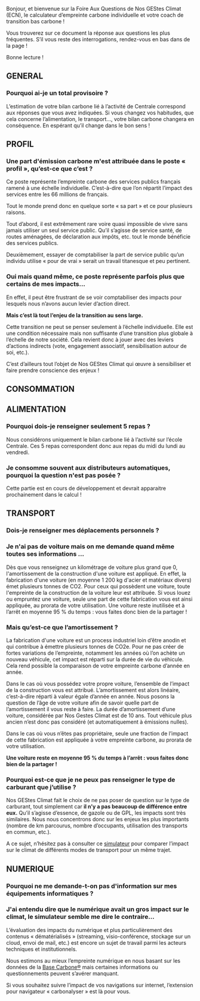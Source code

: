 Bonjour, et bienvenue sur la Foire Aux Questions de Nos GEStes Climat (ECN), le calculateur d’empreinte carbone individuelle et votre coach de transition bas carbone !

Vous trouverez sur ce document la réponse aux questions les plus fréquentes. S’il vous reste des interrogations, rendez-vous en bas dans de la page !

Bonne lecture !

## GENERAL

### Pourquoi ai-je un total provisoire ? 

L’estimation de votre bilan carbone lié à l’activité de Centrale correspond aux réponses que vous avez indiquées. Si vous changez vos habitudes, que cela concerne l’alimentation, le transport..., votre bilan carbone changera en conséquence. En espérant qu’il change dans le bon sens !

##  PROFIL

### Une part d'émission carbone m'est attribuée dans le poste « profil », qu’est-ce que c’est ?

Ce poste représente l’empreinte carbone des services publics français ramené à une échelle individuelle. C’est-à-dire que l’on répartit l’impact des services entre les 66 millions de français.

Tout le monde prend donc en quelque sorte « sa part » et ce pour plusieurs raisons.

Tout d’abord, il est extrêmement rare voire quasi impossible de vivre sans jamais utiliser un seul service public. Qu’il s’agisse de service santé, de routes aménagées, de déclaration aux impôts, etc. tout le monde bénéficie des services publics.

Deuxièmement, essayer de comptabiliser la part de service public qu’un individu utilise « pour de vrai » serait un travail titanesque et peu pertinent.

### Oui mais quand même, ce poste représente parfois plus que certains de mes impacts…

En effet, il peut être frustrant de se voir comptabiliser des impacts pour lesquels nous n’avons aucun levier d’action direct.

**Mais c’est là tout l’enjeu de la transition au sens large.**

Cette transition ne peut se penser seulement à l’échelle individuelle. Elle est une condition nécessaire mais non suffisante d’une transition plus globale à l’échelle de notre société. Cela revient donc à jouer avec des leviers d’actions indirects (vote, engagement associatif, sensibilisation autour de soi, etc.).

C’est d’ailleurs tout l’objet de Nos GEStes Climat qui œuvre à sensibiliser et faire prendre conscience des enjeux !

## CONSOMMATION

## ALIMENTATION

### Pourquoi dois-je renseigner seulement 5 repas ?

Nous considérons uniquement le bilan carbone lié à l’activité sur l’école Centrale. Ces 5 repas correspondent donc aux repas du midi du lundi au vendredi.

### Je consomme souvent aux distributeurs automatiques, pourquoi la question n'est pas posée ?

Cette partie est en cours de développement et devrait apparaitre prochainement dans le calcul !

## TRANSPORT

### Dois-je renseigner mes déplacements personnels ? 

### Je n'ai pas de voiture mais on me demande quand même toutes ses informations …

Dès que vous renseignez un kilométrage de voiture plus grand que 0, l'amortissement de la construction d'une voiture est appliqué. En effet, la fabrication d'une voiture (en moyenne 1 200 kg d'acier et matériaux divers) émet plusieurs tonnes de CO2.
Pour ceux qui possèdent une voiture, toute l'empreinte de la construction de la voiture leur est attribuée. Si vous louez ou empruntez une voiture, seule une part de cette fabrication vous est ainsi appliquée, au prorata de votre utilisation.
Une voiture reste inutilisée et à l’arrêt en moyenne 95 % du temps : vous faites donc bien de la partager !

### Mais qu’est-ce que l’amortissement ?

La fabrication d'une voiture est un process industriel loin d’être anodin et qui contribue à émettre plusieurs tonnes de CO2e. Pour ne pas créer de fortes variations de l’empreinte, notamment les années où l’on achète un nouveau véhicule, cet impact est réparti sur la durée de vie du véhicule. Cela rend possible la comparaison de votre empreinte carbone d’année en année. 

Dans le cas où vous possédez votre propre voiture, l’ensemble de l’impact de la construction vous est attribué. L’amortissement est alors linéaire, c’est-à-dire réparti à valeur égale d’année en année. Nous posons la question de l’âge de votre voiture afin de savoir quelle part de l’amortissement il vous reste à faire. La durée d’amortissement d’une voiture, considérée par Nos Gestes Climat est de 10 ans. Tout véhicule plus ancien n’est donc pas considéré (et automatiquement à émissions nulles).

Dans le cas où vous n’êtes pas propriétaire, seule une fraction de l’impact de cette fabrication est appliquée à votre empreinte carbone, au prorata de votre utilisation.

**Une voiture reste en moyenne 95 % du temps à l’arrêt : vous faites donc bien de la partager !**

### Pourquoi est-ce que je ne peux pas renseigner le type de carburant que j’utilise ?

Nos GEStes Climat fait le choix de ne pas poser de question sur le type de carburant, tout simplement car **il n’y a pas beaucoup de différence entre eux.** Qu’il s’agisse d’essence, de gazole ou de GPL, les impacts sont très similaires. Nous nous concentrons donc sur les enjeux les plus importants (nombre de km parcourus, nombre d’occupants, utilisation des transports en commun, etc.).

A ce sujet, n’hésitez pas à consulter ce [simulateur](https://ecolab.ademe.fr/transport) pour comparer l’impact sur le climat de différents modes de transport pour un même trajet.

## NUMERIQUE
### Pourquoi ne me demande-t-on pas d'information sur mes équipements informatiques ?


### J'ai entendu dire que le numérique avait un gros impact sur le climat, le simulateur semble me dire le contraire…

L’évaluation des impacts du numérique et plus particulièrement des contenus « dématérialisés » (streaming, visio-conférence, stockage sur un cloud, envoi de mail, etc.) est encore un sujet de travail parmi les acteurs techniques et institutionnels.

Nous estimons au mieux l’empreinte numérique en nous basant sur les données de la [Base Carbone®](https://www.bilans-ges.ademe.fr/) mais certaines informations ou questionnements peuvent s’avérer manquant.

Si vous souhaitez suivre l’impact de vos navigations sur internet, l’extension pour navigateur « carbonalyser » est là pour vous.
